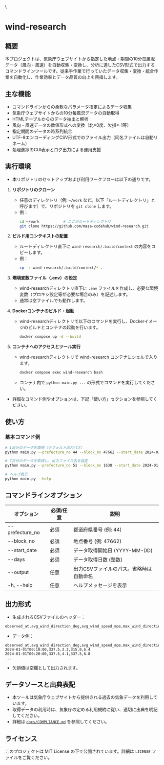 \
<!-- filepath: /app/README.md -->
# wind-research

## 概要

本プロジェクトは、気象庁ウェブサイトから指定した地点・期間の10分毎風況データ（風向・風速）を自動収集・変換し、分析に適したCSV形式で出力するコマンドラインツールです。従来手作業で行っていたデータ収集・変換・統合作業を自動化し、作業効率とデータ品質の向上を目指します。

## 主な機能

- コマンドラインからの柔軟なパラメータ指定によるデータ収集
- 気象庁ウェブサイトからの10分毎風況データの自動取得
- HTMLテーブルからのデータ抽出と解析
- 風向・風速データの数値形式への変換（北=0度、欠損=-1等）
- 指定期間のデータの時系列統合
- UTF-8エンコーディングCSV形式でのファイル出力（同名ファイルは自動リネーム）
- 処理進捗のCUI表示とログ出力による運用支援

## 実行環境

- 本リポジトリのセットアップおよび利用ワークフローは以下の通りです。

1. **リポジトリのクローン**
   - 任意のディレクトリ（例: `~/work` など。以下「ルートディレクトリ」と呼びます）で、リポジトリを `git clone` します。
   - 例：
     ```bash
     cd ~/work           # ここがルートディレクトリ
     git clone https://github.com/masa-codehub/wind-research.git
     ```

2. **ビルド用コンテキストの配置**
   - ルートディレクトリ直下に `wind-research/.build/context` の内容をコピーします。
   - 例：
     ```bash
     cp -r wind-research/.build/context/* .
     ```

3. **環境変数ファイル（.env）の設定**
   - wind-researchディレクトリ直下に `.env` ファイルを作成し、必要な環境変数（プロキシ設定等が必要な場合のみ）を記述します。
   - 通常は空ファイルでも動作します。

4. **Dockerコンテナのビルド・起動**
   - wind-researchディレクトリで以下のコマンドを実行し、Dockerイメージのビルドとコンテナの起動を行います。
     ```bash
     docker compose up -d --build
     ```

5. **コンテナへのアクセスとツール実行**
   - wind-researchディレクトリで wind-research コンテナにシェルで入ります。
     ```bash
     docker compose exec wind-research bash
     ```
   - コンテナ内で `python main.py ...` の形式でコマンドを実行してください。

- 詳細なコマンド例やオプションは、下記「使い方」セクションを参照してください。

## 使い方

### 基本コマンド例

```bash
# 1日分のデータを取得（デフォルト出力パス）
python main.py --prefecture_no 44 --block_no 47662 --start_date 2024-01-01 --days 1

# 7日分のデータを取得し、出力ファイル名を指定
python main.py --prefecture_no 51 --block_no 1638 --start_date 2024-01-01 --days 7 --output custom_output.csv

# ヘルプ表示
python main.py --help
```

## コマンドラインオプション

| オプション            | 必須/任意 | 説明                                                                 |
| --------------------- | --------- | -------------------------------------------------------------------- |
| --prefecture_no       | 必須      | 都道府県番号 (例: 44)                                                |
| --block_no            | 必須      | 地点番号 (例: 47662)                                                 |
| --start_date          | 必須      | データ取得開始日 (YYYY-MM-DD)                                        |
| --days                | 必須      | データ取得日数 (整数)                                                |
| --output              | 任意      | 出力CSVファイルのパス。省略時は自動命名                              |
| -h, --help            | 任意      | ヘルプメッセージを表示                                               |

## 出力形式

- 生成されるCSVファイルのヘッダー：

```
observed_at,avg_wind_direction_deg,avg_wind_speed_mps,max_wind_direction_deg,max_wind_speed_mps
```

- データ例：

```csv
observed_at,avg_wind_direction_deg,avg_wind_speed_mps,max_wind_direction_deg,max_wind_speed_mps
2024-01-01T00:10:00,337.5,3.3,315.0,6.4
2024-01-01T00:20:00,337.5,4.1,337.5,6.8
...
```

- 欠損値は空欄として出力されます。

## データソースと出典表記

- 本ツールは気象庁ウェブサイトから提供される過去の気象データを利用しています。
- 取得データの利用時は、気象庁の定める利用規約に従い、適切に出典を明記してください。
- 詳細は [`docs/COMPLIANCE.md`](docs/COMPLIANCE.md) を参照してください。

## ライセンス

このプロジェクトは MIT License の下で公開されています。詳細は `LICENSE` ファイルをご覧ください。